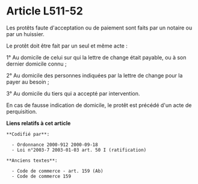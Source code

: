 # Article L511-52

Les protêts faute d'acceptation ou de paiement sont faits par un notaire ou par un huissier.

Le protêt doit être fait par un seul et même acte :

1° Au domicile de celui sur qui la lettre de change était payable, ou à son dernier domicile connu ;

2° Au domicile des personnes indiquées par la lettre de change pour la payer au besoin ;

3° Au domicile du tiers qui a accepté par intervention.

En cas de fausse indication de domicile, le protêt est précédé d'un acte de perquisition.

**Liens relatifs à cet article**

	**Codifié par**:

	  - Ordonnance 2000-912 2000-09-18
	  - Loi n°2003-7 2003-01-03 art. 50 I (ratification)

	**Anciens textes**:

	  - Code de commerce - art. 159 (Ab)
	  - Code de commerce 159
